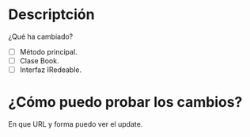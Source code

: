 # Descriptción
¿Qué ha cambiado?

- [ ] Método principal.
- [ ] Clase Book.
- [ ] Interfaz IRedeable.
# ¿Cómo puedo probar los cambios?
En que URL y forma puedo ver el update.
